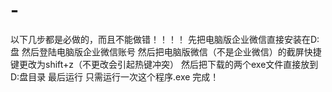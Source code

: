# -
以下几步都是必做的，而且不能做错！！！！
先把电脑版企业微信直接安装在D:盘
然后登陆电脑版企业微信账号
然后把电脑版微信（不是企业微信）的截屏快捷键更改为shift+z（不更改会引起热键冲突）
然后把下载的两个exe文件直接放到D:盘目录
最后运行    只需运行一次这个程序.exe
完成！
